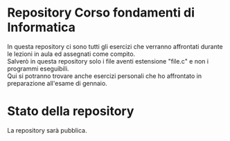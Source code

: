 # Repository Corso fondamenti di Informatica

<p>In questa repository ci sono tutti gli esercizi che verranno affrontati durante le lezioni in aula ed assegnati come compito.</br>
Salverò in questa repository solo i file aventi estensione "file.c" e non i programmi eseguibili.</br>
Qui si potranno trovare anche esercizi personali che ho affrontato in preparazione all'esame di gennaio.</br>
</p>

# Stato della repository

<p>La repository sarà pubblica.</p>
